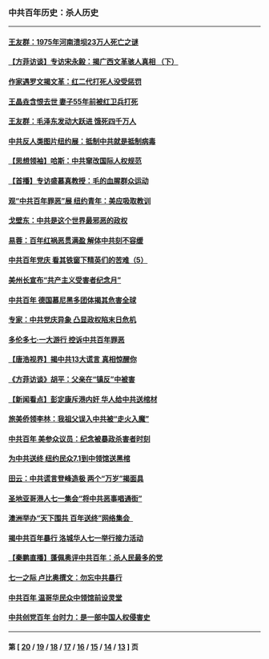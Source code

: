 ### 中共百年历史：杀人历史
---
#### [王友群：1975年河南溃坝23万人死亡之谜](../../pages/nf1176106/n13231576.md?09200430) 
#### [【方菲访谈】专访宋永毅：揭广西文革骇人真相 （下）](../../pages/nf1176106/n13209074.md?09200430) 
#### [作家遇罗文揭文革：红二代打死人没受惩罚](../../pages/nf1176106/n13205254.md?09200430) 
#### [王晶垚含恨去世 妻子55年前被红卫兵打死](../../pages/nf1176106/n13203590.md?09200430) 
#### [王友群：毛泽东发动大跃进 饿死四千万人](../../pages/nf1176106/n13177158.md?09200430) 
#### [中共反人类图片纽约展：抵制中共就是抵制病毒](../../pages/nf1176106/n13115371.md?09200430) 
#### [【思想领袖】哈斯：中共窜改国际人权规范](../../pages/nf1176106/n13053647.md?09200430) 
#### [【首播】专访盛慕真教授：毛的血腥群众运动](../../pages/nf1176106/n13091782.md?09200430) 
#### [观“中共百年罪恶”展 纽约青年：美应吸取教训](../../pages/nf1176106/n13085246.md?09200430) 
#### [戈壁东：中共是这个世界最邪恶的政权](../../pages/nf1176106/n13085641.md?09200430) 
#### [易蓉：百年红祸恶贯满盈 解体中共刻不容缓](../../pages/nf1176106/n13084455.md?09200430) 
#### [中共百年党庆 看其铁窗下精英们的苦难（5）](../../pages/nf1176106/n13076766.md?09200430) 
#### [美州长宣布“共产主义受害者纪念月”](../../pages/nf1176106/n13074024.md?09200430) 
#### [中共百年 德国慕尼黑多团体揭其危害全球](../../pages/nf1176106/n13068873.md?09200430) 
#### [专家：中共党庆异象 凸显政权陷末日危机](../../pages/nf1176106/n13067084.md?09200430) 
#### [多伦多七·一大游行 控诉中共百年罪恶](../../pages/nf1176106/n13062043.md?09200430) 
#### [【唐浩视界】揭中共13大谎言 真相惊醒你](../../pages/nf1176106/n13065208.md?09200430) 
#### [《方菲访谈》胡平：父亲在“镇反”中被害](../../pages/nf1176106/n13064114.md?09200430) 
#### [【新闻看点】彭定康斥港内奸 华人给中共送棺材](../../pages/nf1176106/n13064230.md?09200430) 
#### [旅美侨领李林：我祖父误入中共被“走火入魔”](../../pages/nf1176106/n13062777.md?09200430) 
#### [中共百年 美参众议员：纪念被暴政杀害者时刻](../../pages/nf1176106/n13063735.md?09200430) 
#### [为中共送终 纽约民众7.1到中领馆送黑棺](../../pages/nf1176106/n13062573.md?09200430) 
#### [田云：中共谎言登峰造极 两个“万岁”揭面具](../../pages/nf1176106/n13062013.md?09200430) 
#### [圣地亚哥港人七一集会“将中共恶事唱通街”](../../pages/nf1176106/n13062681.md?09200430) 
#### [澳洲举办“天下围共 百年送终”网络集会  ](../../pages/nf1176106/n13054366.md?09200430) 
#### [揭中共百年暴行 洛城华人七一举行接力活动](../../pages/nf1176106/n13061979.md?09200430) 
#### [【秦鹏直播】蓬佩奥评中共百年：杀人民最多的党](../../pages/nf1176106/n13061736.md?09200430) 
#### [七一之际 卢比奥撰文：勿忘中共暴行](../../pages/nf1176106/n13061044.md?09200430) 
#### [中共百年 温哥华民众中领馆前设灵堂](../../pages/nf1176106/n13061399.md?09200430) 
#### [中共创党百年 台时力：是一部中国人权侵害史](../../pages/nf1176106/n13060687.md?09200430) 

---
#### 第 [ [20](./20.md?09200430) / [19](./19.md?09200430) / [18](./18.md?09200430) / [17](./17.md?09200430) / [16](./16.md?09200430) / [15](./15.md?09200430) / [14](./14.md?09200430) / [13](./13.md?09200430) ] 页
